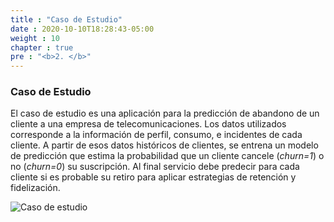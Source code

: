 ```yaml
---
title : "Caso de Estudio"
date : 2020-10-10T18:28:43-05:00
weight : 10
chapter : true
pre : "<b>2. </b>"
---
```


### Caso de Estudio


El caso de estudio es una aplicación para la predicción de abandono de un cliente a una empresa de telecomunicaciones.
Los datos utilizados corresponde a la información de perfil, consumo, e incidentes de cada cliente. A partir de esos datos históricos de clientes, se entrena un modelo de predicción que estima la probabilidad que un cliente cancele (*churn=1*) o no (*churn=0*) su suscripción. Al final servicio debe predecir para cada cliente si es probable su retiro para aplicar estrategias de retención y fidelización.

![Caso de estudio](/images/case-study.png?width=700px)